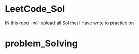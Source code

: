 # LeetCode_Sol
IN this repo i will upload all Sol that i have write to practice on 
# problem_Solving

